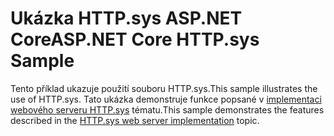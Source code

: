 # <a name="aspnet-core-httpsys-sample"></a><span data-ttu-id="5a7cb-101">Ukázka HTTP.sys ASP.NET Core</span><span class="sxs-lookup"><span data-stu-id="5a7cb-101">ASP.NET Core HTTP.sys Sample</span></span>

<span data-ttu-id="5a7cb-102">Tento příklad ukazuje použití souboru HTTP.sys.</span><span class="sxs-lookup"><span data-stu-id="5a7cb-102">This sample illustrates the use of HTTP.sys.</span></span> <span data-ttu-id="5a7cb-103">Tato ukázka demonstruje funkce popsané v [implementaci webového serveru HTTP.sys](https://docs.microsoft.com/aspnet/core/fundamentals/servers/httpsys) tématu.</span><span class="sxs-lookup"><span data-stu-id="5a7cb-103">This sample demonstrates the features described in the [HTTP.sys web server implementation](https://docs.microsoft.com/aspnet/core/fundamentals/servers/httpsys) topic.</span></span>
